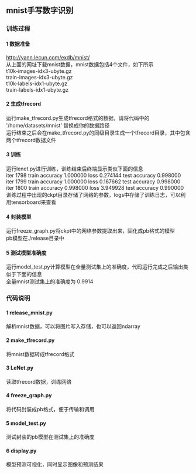 ## mnist手写数字识别

### 训练过程
#### 1 数据准备
http://yann.lecun.com/exdb/mnist/  
从上面的网址下载mnist数据，mnist数据包括4个文件，如下所示  
t10k-images-idx3-ubyte.gz  
train-images-idx3-ubyte.gz  
t10k-labels-idx1-ubyte.gz  
train-labels-idx1-ubyte.gz  
#### 2 生成tfrecord
运行make_tfrecord.py生成tfrecord格式的数据，请将代码中的 '/home/datasets/mnist' 替换成你的数据路径  
运行结束之后会在make_tfrecord.py的同级目录生成一个tfrecord目录，其中包含两个tfrecord数据文件  
#### 3 训练
运行lenet.py进行训练，训练结束后终端显示类似下面的信息     
iter 1798  train accuracy 1.000000  loss 0.274144  test accuracy 0.998000  
iter 1799  train accuracy 1.000000  loss 0.167662  test accuracy 0.998000  
iter 1800  train accuracy 0.998000  loss 3.949928  test accuracy 0.990000   
训练过程中出现的ckpt目录存储了网络的参数，logs中存储了训练日志，可以利用tensorboard来查看    
#### 4 封装模型  
运行freeze_graph.py将ckpt中的网络参数提取出来，固化成pb格式的模型  
pb模型在./release目录中  
#### 5 测试模型准确度
运行model_test.py计算模型在全量测试集上的准确度，代码运行完成之后输出类似于下面的信息  
全量mnist测试集上的准确度为 0.9914   


### 代码说明
#### 1 release_mnist.py  
解析mnist数据，可以将图片写入存储，也可以返回ndarray
#### 2 make_tfrecord.py
将mnist数据转成tfrecord格式
#### 3 LeNet.py
读取tfrecord数据，训练网络
#### 4 freeze_graph.py
将代码封装成pb格式，便于传输和调用
#### 5 model_test.py  
测试封装的pb模型在测试集上的准确度
#### 6 display.py  
模型预测可视化，同时显示图像和预测结果      